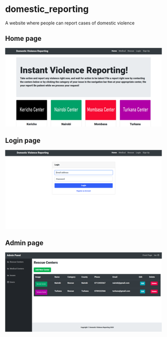 # domestic_reporting

A website where people can report cases of domestic violence

## Home page

![Screenshot](images/screenshots/home.png)

## Login page

![Screenshot](images/screenshots/login.png)

## Admin page

![Screenshot](images/screenshots/admin.png)
